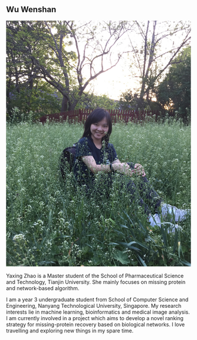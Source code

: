 ## Wu Wenshan

![wenshan_image](/images/wenshan.JPG)

Yaxing Zhao is a Master student of the School of Pharmaceutical Science and Technology, Tianjin University. She mainly focuses on missing protein and network-based algorithm.

I am a year 3 undergraduate student from School of Computer Science and Engineering, Nanyang Technological University, Singapore. My research interests lie in machine learning, bioinformatics and medical image analysis. I am currently involved in a project which aims to develop a novel ranking strategy for missing-protein recovery based on biological networks. I love travelling and exploring new things in my spare time.
